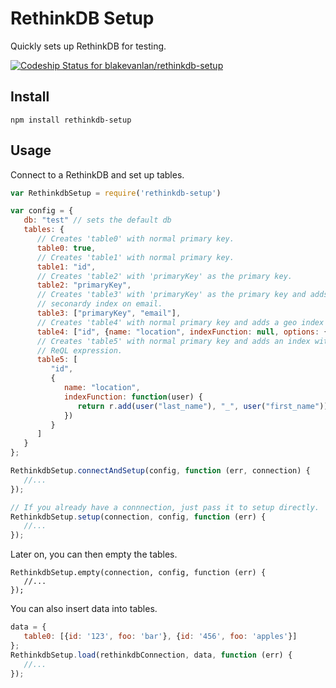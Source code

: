 # RethinkDB Setup
Quickly sets up RethinkDB for testing.

[ ![Codeship Status for blakevanlan/rethinkdb-setup](https://codeship.com/projects/2f082350-e083-0133-44ac-7629dd68ac29/status?branch=master)](https://codeship.com/projects/145194)

## Install
```
npm install rethinkdb-setup
```

## Usage

Connect to a RethinkDB and set up tables.
```javascript
var RethinkdbSetup = require('rethinkdb-setup')

var config = {
   db: "test" // sets the default db
   tables: {
      // Creates 'table0' with normal primary key.
      table0: true, 
      // Creates 'table1' with normal primary key.
      table1: "id", 
      // Creates 'table2' with 'primaryKey' as the primary key.
      table2: "primaryKey", 
      // Creates 'table3' with 'primaryKey' as the primary key and adds a
      // seconardy index on email.
      table3: ["primaryKey", "email"],
      // Creates 'table4' with normal primary key and adds a geo index to 'location'.
      table4: ["id", {name: "location", indexFunction: null, options: {geo: true}}],
      // Creates 'table5' with normal primary key and adds an index with an arbitrary
      // ReQL expression.
      table5: [
         "id", 
         {
            name: "location",
            indexFunction: function(user) {
               return r.add(user("last_name"), "_", user("first_name"));
            })
         }
      ]
   }
};

RethinkdbSetup.connectAndSetup(config, function (err, connection) {
   //...
});

// If you already have a connnection, just pass it to setup directly.
RethinkdbSetup.setup(connection, config, function (err) {
   //...
});

```
Later on, you can then empty the tables.
```
RethinkdbSetup.empty(connection, config, function (err) {
   //...
});
```

You can also insert data into tables.
```javascript
data = {
   table0: [{id: '123', foo: 'bar'}, {id: '456', foo: 'apples'}]
};
RethinkdbSetup.load(rethinkdbConnection, data, function (err) {
   //...   
});
```

